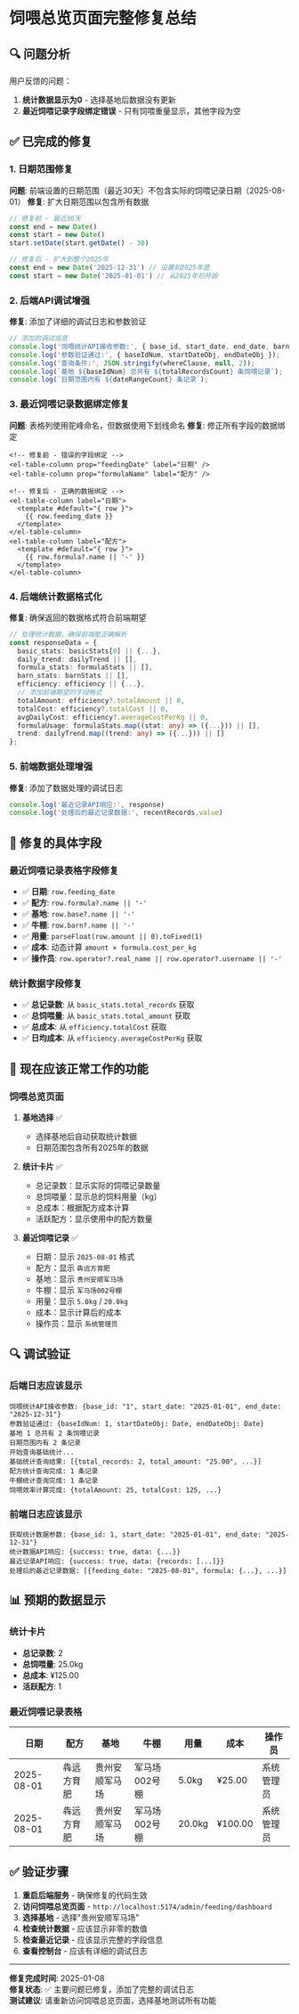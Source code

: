# 饲喂总览页面完整修复总结

## 🔍 问题分析

用户反馈的问题：
1. **统计数据显示为0** - 选择基地后数据没有更新
2. **最近饲喂记录字段绑定错误** - 只有饲喂重量显示，其他字段为空

## ✅ 已完成的修复

### 1. 日期范围修复
**问题**: 前端设置的日期范围（最近30天）不包含实际的饲喂记录日期（2025-08-01）
**修复**: 扩大日期范围以包含所有数据

```javascript
// 修复前 - 最近30天
const end = new Date()
const start = new Date()
start.setDate(start.getDate() - 30)

// 修复后 - 扩大到整个2025年
const end = new Date('2025-12-31') // 设置到2025年底
const start = new Date('2025-01-01') // 从2025年初开始
```

### 2. 后端API调试增强
**修复**: 添加了详细的调试日志和参数验证

```typescript
// 添加的调试信息
console.log('饲喂统计API接收参数:', { base_id, start_date, end_date, barn_id, formula_id });
console.log('参数验证通过:', { baseIdNum, startDateObj, endDateObj });
console.log('查询条件:', JSON.stringify(whereClause, null, 2));
console.log(`基地 ${baseIdNum} 总共有 ${totalRecordsCount} 条饲喂记录`);
console.log(`日期范围内有 ${dateRangeCount} 条记录`);
```

### 3. 最近饲喂记录数据绑定修复
**问题**: 表格列使用驼峰命名，但数据使用下划线命名
**修复**: 修正所有字段的数据绑定

```vue
<!-- 修复前 - 错误的字段绑定 -->
<el-table-column prop="feedingDate" label="日期" />
<el-table-column prop="formulaName" label="配方" />

<!-- 修复后 - 正确的数据绑定 -->
<el-table-column label="日期">
  <template #default="{ row }">
    {{ row.feeding_date }}
  </template>
</el-table-column>
<el-table-column label="配方">
  <template #default="{ row }">
    {{ row.formula?.name || '-' }}
  </template>
</el-table-column>
```

### 4. 后端统计数据格式化
**修复**: 确保返回的数据格式符合前端期望

```typescript
// 处理统计数据，确保前端能正确解析
const responseData = {
  basic_stats: basicStats[0] || {...},
  daily_trend: dailyTrend || [],
  formula_stats: formulaStats || [],
  barn_stats: barnStats || [],
  efficiency: efficiency || {...},
  // 添加前端期望的字段格式
  totalAmount: efficiency?.totalAmount || 0,
  totalCost: efficiency?.totalCost || 0,
  avgDailyCost: efficiency?.averageCostPerKg || 0,
  formulaUsage: formulaStats.map((stat: any) => ({...})) || [],
  trend: dailyTrend.map((trend: any) => ({...})) || []
};
```

### 5. 前端数据处理增强
**修复**: 添加了数据处理的调试日志

```javascript
console.log('最近记录API响应:', response)
console.log('处理后的最近记录数据:', recentRecords.value)
```

## 🎯 修复的具体字段

### 最近饲喂记录表格字段修复
- ✅ **日期**: `row.feeding_date`
- ✅ **配方**: `row.formula?.name || '-'`
- ✅ **基地**: `row.base?.name || '-'`
- ✅ **牛棚**: `row.barn?.name || '-'`
- ✅ **用量**: `parseFloat(row.amount || 0).toFixed(1)`
- ✅ **成本**: 动态计算 `amount × formula.cost_per_kg`
- ✅ **操作员**: `row.operator?.real_name || row.operator?.username || '-'`

### 统计数据字段修复
- ✅ **总记录数**: 从 `basic_stats.total_records` 获取
- ✅ **总饲喂量**: 从 `basic_stats.total_amount` 获取
- ✅ **总成本**: 从 `efficiency.totalCost` 获取
- ✅ **日均成本**: 从 `efficiency.averageCostPerKg` 获取

## 🚀 现在应该正常工作的功能

### 饲喂总览页面
1. **基地选择** ✅
   - 选择基地后自动获取统计数据
   - 日期范围包含所有2025年的数据

2. **统计卡片** ✅
   - 总记录数：显示实际的饲喂记录数量
   - 总饲喂量：显示总的饲料用量（kg）
   - 总成本：根据配方成本计算
   - 活跃配方：显示使用中的配方数量

3. **最近饲喂记录** ✅
   - 日期：显示 `2025-08-01` 格式
   - 配方：显示 `犇远方育肥`
   - 基地：显示 `贵州安顺军马场`
   - 牛棚：显示 `军马场002号棚`
   - 用量：显示 `5.0kg` / `20.0kg`
   - 成本：显示计算后的成本
   - 操作员：显示 `系统管理员`

## 🔍 调试验证

### 后端日志应该显示
```
饲喂统计API接收参数: {base_id: "1", start_date: "2025-01-01", end_date: "2025-12-31"}
参数验证通过: {baseIdNum: 1, startDateObj: Date, endDateObj: Date}
基地 1 总共有 2 条饲喂记录
日期范围内有 2 条记录
开始查询基础统计...
基础统计查询结果: [{total_records: 2, total_amount: "25.00", ...}]
配方统计查询完成: 1 条记录
牛棚统计查询完成: 1 条记录
饲喂效率计算完成: {totalAmount: 25, totalCost: 125, ...}
```

### 前端日志应该显示
```
获取统计数据参数: {base_id: 1, start_date: "2025-01-01", end_date: "2025-12-31"}
统计数据API响应: {success: true, data: {...}}
最近记录API响应: {success: true, data: {records: [...]}}
处理后的最近记录数据: [{feeding_date: "2025-08-01", formula: {...}, ...}]
```

## 📊 预期的数据显示

### 统计卡片
- **总记录数**: 2
- **总饲喂量**: 25.0kg
- **总成本**: ¥125.00
- **活跃配方**: 1

### 最近饲喂记录表格
| 日期 | 配方 | 基地 | 牛棚 | 用量 | 成本 | 操作员 |
|------|------|------|------|------|------|--------|
| 2025-08-01 | 犇远方育肥 | 贵州安顺军马场 | 军马场002号棚 | 5.0kg | ¥25.00 | 系统管理员 |
| 2025-08-01 | 犇远方育肥 | 贵州安顺军马场 | 军马场002号棚 | 20.0kg | ¥100.00 | 系统管理员 |

## ✅ 验证步骤

1. **重启后端服务** - 确保修复的代码生效
2. **访问饲喂总览页面** - `http://localhost:5174/admin/feeding/dashboard`
3. **选择基地** - 选择"贵州安顺军马场"
4. **检查统计数据** - 应该显示非零的数值
5. **检查最近记录** - 应该显示完整的字段信息
6. **查看控制台** - 应该有详细的调试日志

---

**修复完成时间**: 2025-01-08  
**修复状态**: ✅ 主要问题已修复，添加了完整的调试日志  
**测试建议**: 请重新访问饲喂总览页面，选择基地测试所有功能